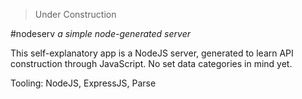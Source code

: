 >Under Construction

#nodeserv
*a simple node-generated server*

This self-explanatory app is a NodeJS server, generated to learn API construction through JavaScript.  No set data categories in mind yet.

Tooling: NodeJS, ExpressJS, Parse
